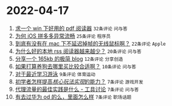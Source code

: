 # 2022-04-17

1. [求一个 win 下好用的 pdf 阅读器](https://www.v2ex.com/t/847433) `32条评论` `问与答`
1. [为何 iOS 拼多多异常流畅](https://www.v2ex.com/t/847440) `25条评论` `程序员`
1. [到底有没有在 mac 下不延迟掉帧的无线鼠标啊？](https://www.v2ex.com/t/847445) `22条评论` `Apple`
1. [为什么好的本地 rss 阅读器越来越少？](https://www.v2ex.com/t/847435) `20条评论` `问与答`
1. [分享一个 165kb 的极简 blog](https://www.v2ex.com/t/847442) `12条评论` `分享创造`
1. [如果打算养狗去哪里买比较合适啊？](https://www.v2ex.com/t/847432) `10条评论` `问与答`
1. [对于最近学习游泳](https://www.v2ex.com/t/847439) `9条评论` `体育运动`
1. [初学者怎样提高*核心玩法实现*的能力？](https://www.v2ex.com/t/847454) `7条评论` `游戏开发`
1. [代理流量的最佳实践是什么 - 工具讨论](https://www.v2ex.com/t/847446) `7条评论` `问与答`
1. [有去过华为 od 的么，里面怎么样](https://www.v2ex.com/t/847441) `7条评论` `职场话题`
